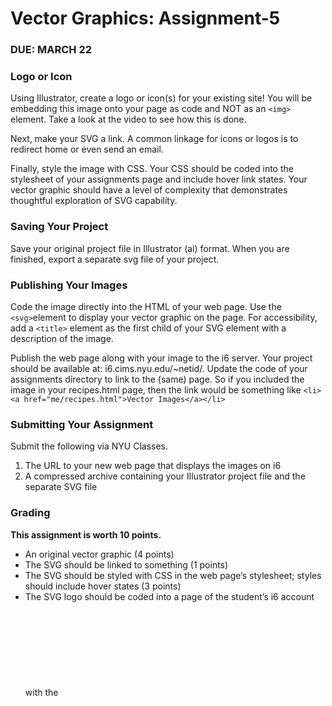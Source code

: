# Vector Graphics: Assignment-5
### DUE: MARCH 22

### Logo or Icon

Using Illustrator, create a logo or icon(s) for your existing site! You will be embedding this image onto your page as code and NOT as an `<img>` element. Take a look at the video to see how this is done.

Next, make your SVG a link. A common linkage for icons or logos is to redirect home or even send an email.

Finally, style the image with CSS. Your CSS should be coded into the stylesheet of your assignments page and include hover link states. Your vector graphic should have a level of complexity that demonstrates thoughtful exploration of SVG capability.

### Saving Your Project

Save your original project file in Illustrator (ai) format. When you are finished, export a separate svg file of your project.

### Publishing Your Images

Code the image directly into the HTML of your web page. Use the `<svg>`element to display your vector graphic on the page. For accessibility, add a `<title>` element as the first child of your SVG element with a description of the image.

Publish the web page along with your image to the i6 server. Your project should be available at: i6.cims.nyu.edu/~netid/. Update the code of your assignments directory to link to the (same) page. So if you included the image in your recipes.html page, then the link would be something like `<li><a href="me/recipes.html">Vector Images</a></li>`

### Submitting Your Assignment

Submit the following via NYU Classes.

1. The URL to your new web page that displays the images on i6
2. A compressed archive containing your Illustrator project file and the separate SVG file

### Grading

**This assignment is worth 10 points.**

- An original vector graphic (4 points)
- The SVG should be linked to something (1 points)
- The SVG should be styled with CSS in the web page’s stylesheet; styles should include hover states (3 points)
- The SVG logo should be coded into a page of the student’s i6 account with the <svg> element and, for accessibility, the <title> element (2 point)

